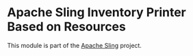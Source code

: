 # Apache Sling Inventory Printer Based on Resources

This module is part of the [Apache Sling](https://sling.apache.org) project.
